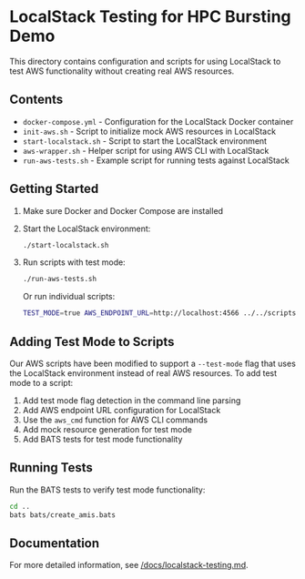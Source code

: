 # LocalStack Testing for HPC Bursting Demo

This directory contains configuration and scripts for using LocalStack to test AWS functionality without creating real AWS resources.

## Contents

- `docker-compose.yml` - Configuration for the LocalStack Docker container
- `init-aws.sh` - Script to initialize mock AWS resources in LocalStack
- `start-localstack.sh` - Script to start the LocalStack environment
- `aws-wrapper.sh` - Helper script for using AWS CLI with LocalStack
- `run-aws-tests.sh` - Example script for running tests against LocalStack

## Getting Started

1. Make sure Docker and Docker Compose are installed
2. Start the LocalStack environment:

   ```bash
   ./start-localstack.sh
   ```

3. Run scripts with test mode:

   ```bash
   ./run-aws-tests.sh
   ```

   Or run individual scripts:

   ```bash
   TEST_MODE=true AWS_ENDPOINT_URL=http://localhost:4566 ../../scripts/aws/04_create_amis.sh --test-mode
   ```

## Adding Test Mode to Scripts

Our AWS scripts have been modified to support a `--test-mode` flag that uses the LocalStack environment instead of real AWS resources. To add test mode to a script:

1. Add test mode flag detection in the command line parsing
2. Add AWS endpoint URL configuration for LocalStack
3. Use the `aws_cmd` function for AWS CLI commands
4. Add mock resource generation for test mode
5. Add BATS tests for test mode functionality

## Running Tests

Run the BATS tests to verify test mode functionality:

```bash
cd ..
bats bats/create_amis.bats
```

## Documentation

For more detailed information, see [/docs/localstack-testing.md](/docs/localstack-testing.md).